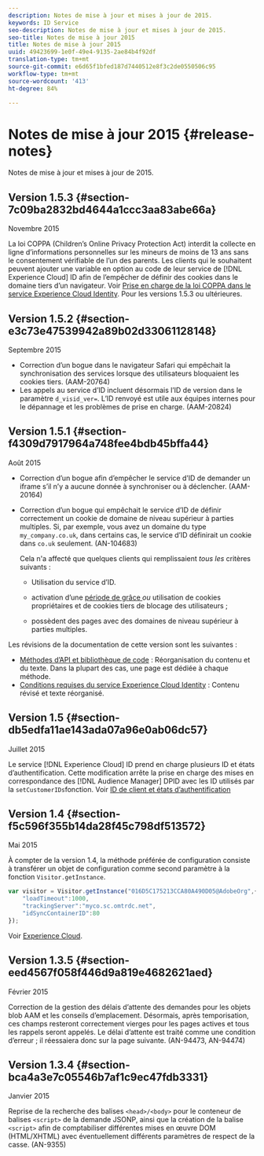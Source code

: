 ```yaml
---
description: Notes de mise à jour et mises à jour de 2015.
keywords: ID Service
seo-description: Notes de mise à jour et mises à jour de 2015.
seo-title: Notes de mise à jour 2015
title: Notes de mise à jour 2015
uuid: 49423699-1e0f-49e4-9135-2ae84b4f92df
translation-type: tm+mt
source-git-commit: e6d65f1bfed187d7440512e8f3c2de0550506c95
workflow-type: tm+mt
source-wordcount: '413'
ht-degree: 84%

---
```



# Notes de mise à jour 2015 {#release-notes}

Notes de mise à jour et mises à jour de 2015.

## Version 1.5.3 {#section-7c09ba2832bd4644a1ccc3aa83abe66a}

Novembre 2015

La loi COPPA (Children’s Online Privacy Protection Act) interdit la collecte en ligne d’informations personnelles sur les mineurs de moins de 13 ans sans le consentement vérifiable de l’un des parents. Les clients qui le souhaitent peuvent ajouter une variable en option au code de leur service de [!DNL Experience Cloud] ID afin de l’empêcher de définir des cookies dans le domaine tiers d’un navigateur. Voir [Prise en charge de la loi COPPA dans le service Experience Cloud Identity](../reference/coppa.md#concept-d7ddf81bebd74f129661fcec1ca19413). Pour les versions 1.5.3 ou ultérieures.

## Version 1.5.2 {#section-e3c73e47539942a89b02d33061128148}

Septembre 2015

* Correction d’un bogue dans le navigateur Safari qui empêchait la synchronisation des services lorsque des utilisateurs bloquaient les cookies tiers. (AAM-20764)
* Les appels au service d’ID incluent désormais l’ID de version dans le paramètre `d_visid_ver=`. L’ID renvoyé est utile aux équipes internes pour le dépannage et les problèmes de prise en charge. (AAM-20824)

## Version 1.5.1 {#section-f4309d7917964a748fee4bdb45bffa44}

Août 2015

* Correction d’un bogue afin d’empêcher le service d’ID de demander un iframe s’il n’y a aucune donnée à synchroniser ou à déclencher. (AAM-20164)
* Correction d’un bogue qui empêchait le service d’ID de définir correctement un cookie de domaine de niveau supérieur à parties multiples. Si, par exemple, vous avez un domaine du type `my_company.co.uk`, dans certains cas, le service d’ID définirait un cookie dans `co.uk` seulement. (AN-104683)

   Cela n&#39;a affecté que quelques clients qui remplissaient *tous les* critères suivants :

   * Utilisation du service d’ID.
   * activation d’une [période de grâce ](../reference/analytics-reference/grace-period.md)*ou* utilisation de cookies propriétaires et de cookies tiers de blocage des utilisateurs ;

   * possèdent des pages avec des domaines de niveau supérieur à parties multiples.

Les révisions de la documentation de cette version sont les suivantes :

* [Méthodes d’API et bibliothèque de code](../library/library.md#concept-ff27497375644a898d47984aefb21c97) : Réorganisation du contenu et du texte. Dans la plupart des cas, une page est dédiée à chaque méthode.
* [Conditions requises du service Experience Cloud Identity](../reference/requirements.md) : Contenu révisé et texte réorganisé.

## Version 1.5 {#section-db5edfa11ae143ada07a96e0ab06dc57}

Juillet 2015

Le service [!DNL Experience Cloud] ID prend en charge plusieurs ID et états d’authentification. Cette modification arrête la prise en charge des mises en correspondance des [!DNL Audience Manager] DPID avec les ID utilisés par la `setCustomerIDs`fonction. Voir [ID de client et états d’authentification](../reference/authenticated-state.md)

## Version 1.4 {#section-f5c596f355b14da28f45c798df513572}

Mai 2015

À compter de la version 1.4, la méthode préférée de configuration consiste à transférer un objet de configuration comme second paramètre à la fonction `Visitor.getInstance`.

```js
var visitor = Visitor.getInstance("016D5C175213CCA80A490D05@AdobeOrg",{ 
    "loadTimeout":1000, 
    "trackingServer":"myco.sc.omtrdc.net", 
    "idSyncContainerID":80 
});
```

Voir [Experience Cloud](../implementation-guides/setup-analytics.md#concept-9ebbea85cb844a15b557be572cd142fd).

## Version 1.3.5 {#section-eed4567f058f446d9a819e4682621aed}

Février 2015

Correction de la gestion des délais d’attente des demandes pour les objets blob AAM et les conseils d’emplacement. Désormais, après temporisation, ces champs resteront correctement vierges pour les pages actives et tous les rappels seront appelés. Le délai d’attente est traité comme une condition d’erreur ; il réessaiera donc sur la page suivante. (AN-94473, AN-94474)

## Version 1.3.4 {#section-bca4a3e7c05546b7af1c9ec47fdb3331}

Janvier 2015

Reprise de la recherche des balises `<head>/<body>` pour le conteneur de balises `<script>` de la demande JSONP, ainsi que la création de la balise `<script>` afin de comptabiliser différentes mises en œuvre DOM (HTML/XHTML) avec éventuellement différents paramètres de respect de la casse. (AN-9355)
